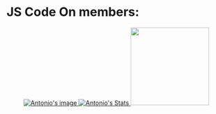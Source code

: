 # JS Code On members:
<p align="center">
  <a href="https://github.com/jscodeon" class="rich-diff-level-one">
    <img src="https://avatars.githubusercontent.com/u/13443750?v=4" alt="Antonio's image">
    <img src="https://github-readme-stats.vercel.app/api?username=metantonio&show_icons=true&theme=dark" alt="Antonio's Stats" >
  <img height="180em" src="https://github-readme-stats.vercel.app/api/top-langs/?username=metantonio&exclude_repo=KNN-Image-Classification&show_icons=true&hide_border=false&layout=compact&langs_count=8&theme=dark"/>
  </a>
</p>

